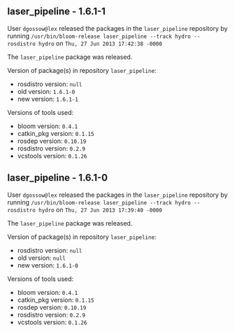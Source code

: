 ## laser_pipeline - 1.6.1-1

User `dgossow@lex` released the packages in the `laser_pipeline` repository by running `/usr/bin/bloom-release laser_pipeline --track hydro --rosdistro hydro` on `Thu, 27 Jun 2013 17:42:38 -0000`

The `laser_pipeline` package was released.

Version of package(s) in repository `laser_pipeline`:
- rosdistro version: `null`
- old version: `1.6.1-0`
- new version: `1.6.1-1`

Versions of tools used:
- bloom version: `0.4.1`
- catkin_pkg version: `0.1.15`
- rosdep version: `0.10.19`
- rosdistro version: `0.2.9`
- vcstools version: `0.1.26`


## laser_pipeline - 1.6.1-0

User `dgossow@lex` released the packages in the `laser_pipeline` repository by running `/usr/bin/bloom-release laser_pipeline --track hydro --rosdistro hydro` on `Thu, 27 Jun 2013 17:39:40 -0000`

The `laser_pipeline` package was released.

Version of package(s) in repository `laser_pipeline`:
- rosdistro version: `null`
- old version: `null`
- new version: `1.6.1-0`

Versions of tools used:
- bloom version: `0.4.1`
- catkin_pkg version: `0.1.15`
- rosdep version: `0.10.19`
- rosdistro version: `0.2.9`
- vcstools version: `0.1.26`


